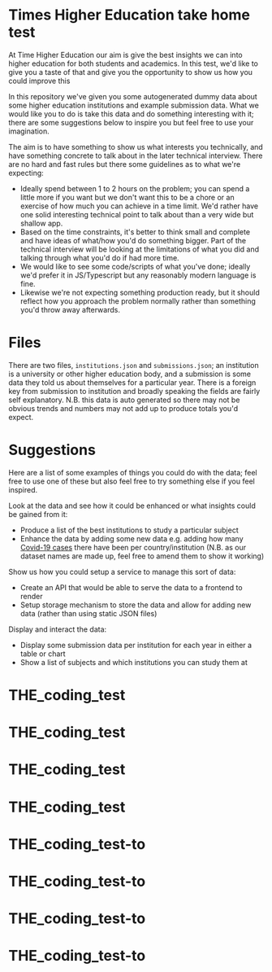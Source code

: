 # Times Higher Education take home test

At Time Higher Education our aim is give the best insights we can into higher education for both students and academics. In this test, we'd like to give you a taste of that and give you the opportunity to show us how you could improve this

In this repository we've given you some autogenerated dummy data about some higher education institutions and example submission data. What we would like you to do is take this data and do something interesting with it; there are some suggestions below to inspire you but feel free to use your imagination.

The aim is to have something to show us what interests you technically, and have something concrete to talk about in the later technical interview. There are no hard and fast rules but there some guidelines as to what we're expecting:

 - Ideally spend between 1 to 2 hours on the problem; you can spend a little more if you want but we don't want this to be a chore or an exercise of how much you can achieve in a time limit. We'd rather have one solid interesting technical point to talk about than a very wide but shallow app.
 - Based on the time constraints, it's better to think small and complete and have ideas of what/how you'd do something bigger. Part of the technical interview will be looking at the limitations of what you did and talking through what you'd do if had more time.
 - We would like to see some code/scripts of what you've done; ideally we'd prefer it in JS/Typescript but any reasonably modern language is fine.
 - Likewise we're not expecting something production ready, but it should reflect how you approach the problem normally rather than something you'd throw away afterwards.

# Files

There are two files, `institutions.json` and `submissions.json`; an institution is a university or other higher education body, and a submission is some data they told us about themselves for a particular year. There is a foreign key from submission to institution and broadly speaking the fields are fairly self explanatory. N.B. this data is auto generated so there may not be obvious trends and numbers may not add up to produce totals you'd expect.

# Suggestions
Here are a list of some examples of things you could do with the data; feel free to use one of these but also feel free to try something else if you feel inspired.

Look at the data and see how it could be enhanced or what insights could be gained from it:
 - Produce a list of the best institutions to study a particular subject
 - Enhance the data by adding some new data e.g. adding how many [Covid-19 cases](https://github.com/nytimes/covid-19-data) there have been per country/institution (N.B. as our dataset names are made up, feel free to amend them to show it working)

Show us how you could setup a service to manage this sort of data:
 - Create an API that would be able to serve the data to a frontend to render
 - Setup storage mechanism to store the data and allow for adding new data (rather than using static JSON files)

Display and interact the data:
 - Display some submission data per institution for each year in either a table or chart
 - Show a list of subjects and which institutions you can study them at
# THE_coding_test
# THE_coding_test
# THE_coding_test
# THE_coding_test
# THE_coding_test-to
# THE_coding_test-to
# THE_coding_test-to
# THE_coding_test-to

